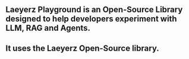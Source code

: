 ## Laeyerz Playground is an Open-Source Library designed to help developers experiment with LLM, RAG and Agents.

## It uses the Laeyerz Open-Source library.

